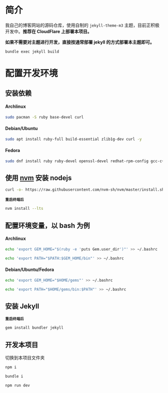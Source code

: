 # 简介

我自己的博客网站的源码仓库，使用自制的 `jekyll-theme-m3` 主题，目前正积极开发中。**推荐在 CloudFlare 上部署本项目。**

**如果不需要对主题进行开发，直接按通常部署 jekyll 的方式部署本主题即可。**

```bash
bundle exec jekyll build
```

# 配置开发环境

## 安装依赖

#### Archlinux

```bash
sudo pacman -S ruby base-devel curl
```

#### Debian/Ubuntu

```bash
sudo apt install ruby-full build-essential zlib1g-dev curl -y
```

#### Fedora

```bash
sudo dnf install ruby ruby-devel openssl-devel redhat-rpm-config gcc-c++ @development-tools -y
```

## 使用 [nvm](https://github.com/nvm-sh/nvm) 安装 nodejs

```bash
curl -o- https://raw.githubusercontent.com/nvm-sh/nvm/master/install.sh | bash
```

**`重启终端后`**

```bash
nvm install --lts
```

## 配置环境变量，以 bash 为例

#### Archlinux

```bash
echo 'export GEM_HOME="$(ruby -e 'puts Gem.user_dir')"' >> ~/.bashrc
```

```bash
echo 'export PATH="$PATH:$GEM_HOME/bin"' >> ~/.bashrc
```

#### Debian/Ubuntu/Fedora

```bash
echo 'export GEM_HOME="$HOME/gems"' >> ~/.bashrc
```

```bash
echo 'export PATH="$HOME/gems/bin:$PATH"' >> ~/.bashrc
```

## 安装 Jekyll

**`重启终端后`**

```bash
gem install bundler jekyll
```

## 开发本项目

切换到本项目文件夹

```bash
npm i
```

```bash
bundle i
```

```bash
npm run dev
```
